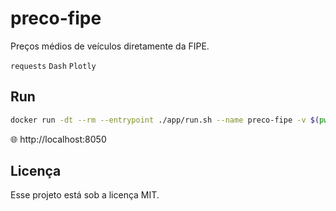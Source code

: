# preco-fipe
Preços médios de veículos diretamente da FIPE. 

`requests` `Dash` `Plotly`

## Run
```bash
docker run -dt --rm --entrypoint ./app/run.sh --name preco-fipe -v $(pwd):/app -p 8050:8050 python:3.11-alpine
```
🌐 http://localhost:8050


## Licença
Esse projeto está sob a licença MIT.
